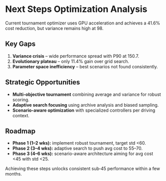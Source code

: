 # Next Steps Optimization Analysis

Current tournament optimizer uses GPU acceleration and achieves a 41.6% cost reduction, but variance remains high at 98.

## Key Gaps
1. **Variance crisis** – wide performance spread with P90 at 150.7.
2. **Evolutionary plateau** – only 11.4% gain over grid search.
3. **Parameter space inefficiency** – best scenarios not found consistently.

## Strategic Opportunities
- **Multi-objective tournament** combining average and variance for robust scoring.
- **Adaptive search focusing** using archive analysis and biased sampling.
- **Scenario-aware optimization** with specialized controllers per driving context.

## Roadmap
- **Phase 1 (1–2 wks):** implement robust tournament, target std <60.
- **Phase 2 (3–4 wks):** adaptive search to push avg cost to 55–70.
- **Phase 3 (4–6 wks):** scenario-aware architecture aiming for avg cost <45 with std <25.

Achieving these steps unlocks consistent sub‑45 performance within a few months.
